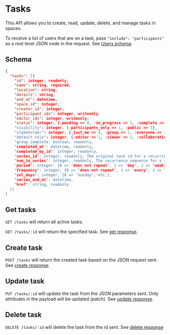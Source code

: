 Tasks
========

This API allows you to create, read, update, delete, and manage tasks in spaces.

To receive a list of users that are on a task, pass `"include": "participants"` as a root level JSON node in the request.
See [Users schema](users.md#schema).

Schema  <a name='schema'><a>
------------
```json
{
  "tasks": [{
    "id": integer, readonly,
    "name": string, required,
    "location": string,
    "details": string,
    "end_at": datetime,
    "space_id": integer,
    "creator_id": integer,
    "participant_ids": integer, writeonly,
    "editor_ids": integer, writeonly,
    "status": integer, {:pending => 0, :in_progress => 1, :complete => 2, :group_closed => 3, :group_reopened => 4},
    "visibility": integer, {:participants_only => 1, :public => 2},
    "stakeholder": integer, {:just_me => 0, :group => 1, :everyone => 2},
    "default_role": integer, {:editor => 1, :viewer => 2, :collaboration_complete => 3},
    "group_complete: boolean, readonly,
    "completed_at": datetime, readonly,
    "completed_by_id": integer, readonly,
    "series_id": integer, readonly, The original task id for a recurring task.
    "num_in_series": integer, readonly, The recurrence sequence for a recurring task.
    "period": integer: {0 => "does not repeat", 1 => "day", 2 => "week", 3 => "month", 4 => "year", 5 => "weekday"},
    "frequency": integer, {0 => "does not repeat", 1 => "every", 2 => "every other", 3 => "every third"},
    "sel_days": integer, {0 => 'Sunday', etc.},
    "series_end_at": datetime,
    "href": string, readonly
  }]
}
```


Get tasks
------------
`GET /tasks` will return all active tasks.

`GET /tasks/:id` will return the specified task. See [get response](responses.md#get).


Create task
-----------
`POST /tasks` will return the created task based on the JSON request sent. See [create response](responses.md#create).


Update task
---------------
`PUT /tasks/:id` will update the task from the JSON parameters sent. Only attributes in the payload will be updated (patch). See [update response](responses.md#update).


Delete task
---------------
`DELETE /tasks/:id` will delete the task from the id sent. See [delete response](responses.md#delete)



